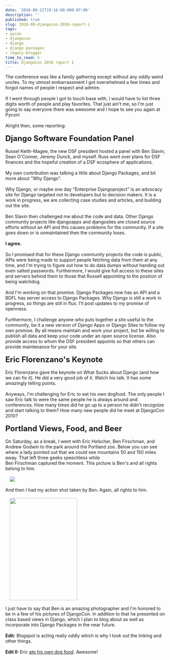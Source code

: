 ```yaml
---
date: '2010-09-21T19:16:00.000-07:00'
description: ''
published: true
slug: 2010-09-djangocon-2010-report-i
tags:
- pycon
- djangocon
- django
- django packages
- legacy-blogger
time_to_read: 5
title: DjangoCon 2010 report I
---
```


The conference was like a family gathering except without any oddly weird uncles. To my utmost embarrassment I got overwhelmed a few times and forgot names of people I respect and admire.<br /><br />If I went through people I got to touch base with, I would have to list three digits worth of people and play favorites. That just ain't me, so I'm just going to say everyone there was awesome and I hope to see you again at Pycon!<br /><br />Alright then, some reporting:<br /><br /><b><span class="Apple-style-span" style="font-size: x-large;">Django Software Foundation Panel</span></b><br /><br />Russel Keith-Magee, the new DSF president hosted a panel with Ben Slavin, Sean O'Conner, Jeremy Dunck, and myself. Russ went over plans for DSF finances and the hopeful creation of a DSF ecosphere of applications.<br /><br />My own contribution was talking a little about Django Packages, and bit more about "Why Django". <br /><br />Why Django, or maybe one day "Enterprise Djangoproject" is an advocacy site for Django targeted not to developers but to decision makers. It is a work in progress, we are collecting case studies and articles, and building out the site. <br /><br />Ben Slavin then challenged me about the code and data. Other Django community projects like djangoapps and djangosites are closed source efforts without an API and this causes problems for the community. If a site goes down or is unmaintained then the community loses.<br /><br /><b>I agree.</b><br /><br />So I promised that for these Django community projects the code is public, APIs were being made to support people fetching data from them at any time, and I'm trying to figure out how to do data dumps without handing out even salted passwords. Furthermore, I would give full access to these sites and servers behind them to those that Russell appointing to the position of being watchdog.<br /><br />And I'm working on that promise. Django Packages now has an API and a BDFL has server access to Django Packages. Why Django is still a work in progress, so things are still in flux. I'll post updates to my promise of openness.<br /><br />Furthermore, I challenge anyone who puts together a site useful to the community, be it a new version of Django Apps or Django Sites to follow my own promise. By all means maintain and work your project, but be willing to publish all data and keep your code under an open source license. Also provide access to whom the DSF president appoints so that others can provide maintenance for your site.<br /><br /><span class="Apple-style-span" style="font-size: x-large;"><b>Eric Florenzano's Keynote</b></span><br /><br />Eric Florenzano gave the keynote on What Sucks about Django (and how we can fix it). He did a very good job of it. Watch his talk. It has some amazingly telling points.<br /><br />Anyways, I'm challenging for Eric to eat his own dogfood. The only people I saw Eric talk to were the same people he is always around and conferences. How many times did he go up to a person he didn't recognize and start talking to them? How many new people did he meet at DjangoCon 2010?<br /><br /><span class="Apple-style-span" style="font-size: x-large;"><b>Portland Views, Food, and Beer</b></span><br /><br />On Saturday, as a break, I went with Eric Holscher, Ben Firschman, and Andrew Godwin to the park around the Portland zoo. Below you can see where a lady pointed out that we could see mountains 50 and 150 miles away. That left three geeks speechless while <br />Ben Firschman captured the moment. This picture is Ben's and all rights belong to him.<br /><br /><img src="http://farm5.static.flickr.com/4150/4980586085_7c97a7d080_d.jpg" style="margin-left: 1em; margin-right: 1em;" /><br /><br />And then I had my action shot taken by Ben. Again, all rights to him.<br /><br /><a href="http://farm5.static.flickr.com/4107/4980587017_51b9224e79_d.jpg" style="margin-left: 1em; margin-right: 1em;"><img border="0" height="320" src="http://farm5.static.flickr.com/4107/4980587017_51b9224e79_d.jpg" width="211" /></a><br /><br />I just have to say that Ben is an amazing photographer and I'm honored to be in a few of his pictures of DjangoCon. In addition to that he presented on class based views in Django, which I plan to blog about as well as incorporate into Django Packages in the near future.<br /><br /><b>Edit:</b> Blogspot is acting really oddly which is why I took out the linking and other things.<br /><br /><b>Edit II:&nbsp;</b>Eric&nbsp;<a href="http://pydanny.blogspot.com/2010/09/djangocon-2010-report-i.html?showComment=1285127097356#c135230163972552928">ate his own dog food</a>. Awesome!